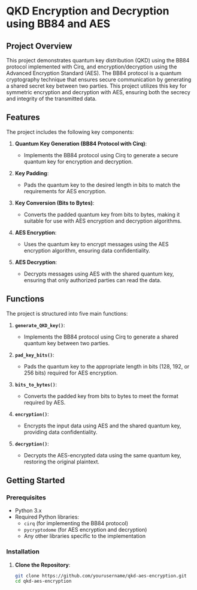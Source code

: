 # QKD Encryption and Decryption using BB84 and AES

## Project Overview

This project demonstrates quantum key distribution (QKD) using the BB84 protocol implemented with Cirq, and encryption/decryption using the Advanced Encryption Standard (AES). The BB84 protocol is a quantum cryptography technique that ensures secure communication by generating a shared secret key between two parties. This project utilizes this key for symmetric encryption and decryption with AES, ensuring both the secrecy and integrity of the transmitted data.

## Features

The project includes the following key components:

1. **Quantum Key Generation (BB84 Protocol with Cirq)**: 
   - Implements the BB84 protocol using Cirq to generate a secure quantum key for encryption and decryption.

2. **Key Padding**: 
   - Pads the quantum key to the desired length in bits to match the requirements for AES encryption.

3. **Key Conversion (Bits to Bytes)**: 
   - Converts the padded quantum key from bits to bytes, making it suitable for use with AES encryption and decryption algorithms.

4. **AES Encryption**:
   - Uses the quantum key to encrypt messages using the AES encryption algorithm, ensuring data confidentiality.

5. **AES Decryption**:
   - Decrypts messages using AES with the shared quantum key, ensuring that only authorized parties can read the data.

## Functions

The project is structured into five main functions:

1. **`generate_QKD_key()`**: 
   - Implements the BB84 protocol using Cirq to generate a shared quantum key between two parties.
   
2. **`pad_key_bits()`**: 
   - Pads the quantum key to the appropriate length in bits (128, 192, or 256 bits) required for AES encryption.

3. **`bits_to_bytes()`**: 
   - Converts the padded key from bits to bytes to meet the format required by AES.

4. **`encryption()`**: 
   - Encrypts the input data using AES and the shared quantum key, providing data confidentiality.

5. **`decryption()`**: 
   - Decrypts the AES-encrypted data using the same quantum key, restoring the original plaintext.

## Getting Started

### Prerequisites

- Python 3.x
- Required Python libraries:
  - `cirq` (for implementing the BB84 protocol)
  - `pycryptodome` (for AES encryption and decryption)
  - Any other libraries specific to the implementation

### Installation

1. **Clone the Repository**:

   ```bash
   git clone https://github.com/yourusername/qkd-aes-encryption.git
   cd qkd-aes-encryption

